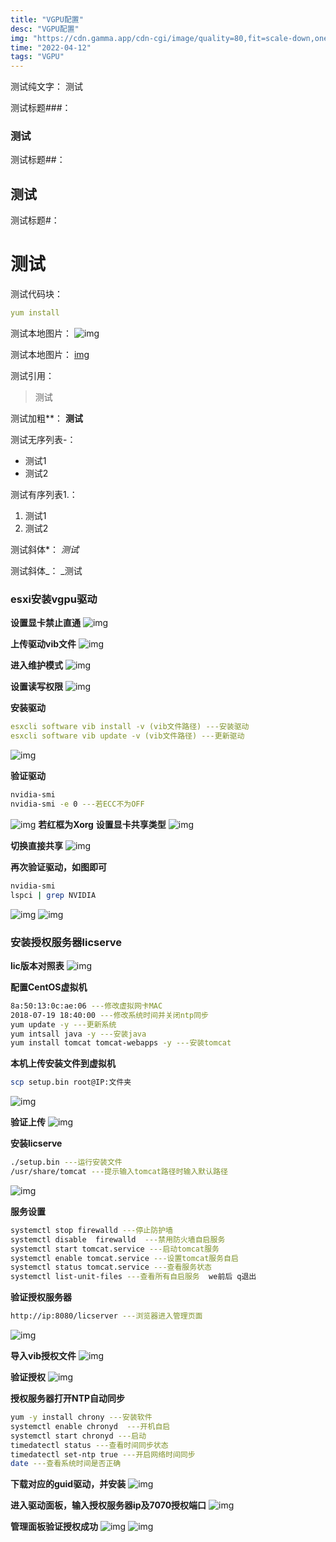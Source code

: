 ```yaml
---
title: "VGPU配置"
desc: "VGPU配置"
img: "https://cdn.gamma.app/cdn-cgi/image/quality=80,fit=scale-down,onerror=redirect,width=500/a6uyzivr086smdy/bcde7aa37d204865b27a758dcb271fa6/original/u-4010697962-4143975424-fm-253-app-120-f-JPEG-fmt-auto-q-75.jpg"
time: "2022-04-12"
tags: "VGPU"
---
```


测试纯文字：
测试

测试标题###：
### 测试

测试标题##：
## 测试

测试标题#：
# 测试

测试代码块： 
```yaml
yum install
```

测试本地图片：
![img](../img/title.png)

测试本地图片：
[img](https://tse2-mm.cn.bing.net/th/id/OIP-C.sM4IE-0sfN9ICstIElrXNQHaF4?pid=ImgDet&rs=1)

测试引用：
> 测试

测试加粗**：
**测试**

测试无序列表-：
- 测试1
- 测试2

测试有序列表1.：
1. 测试1
2. 测试2

测试斜体*：
*测试*

测试斜体_：
_测试




### esxi安装vgpu驱动

**设置显卡禁止直通**
![img](../img/vgpu/2.png)

**上传驱动vib文件**
![img](../img/vgpu/3.png)

**进入维护模式**
![img](../img/vgpu/4.png)

**设置读写权限**
![img](../img/vgpu/5.png)

**安装驱动**
```yaml
esxcli software vib install -v (vib文件路径) ---安装驱动
esxcli software vib update -v (vib文件路径) ---更新驱动
```
![img](../img/vgpu/6.png)

**验证驱动**
```bash
nvidia-smi
nvidia-smi -e 0 ---若ECC不为OFF
```
![img](../img/vgpu/7.png)
**若红框为Xorg**
**设置显卡共享类型**
![img](../img/vgpu/8.png)

**切换直接共享**
![img](../img/vgpu/9.png)

**再次验证驱动，如图即可**
```bash
nvidia-smi
lspci | grep NVIDIA
```
![img](../img/vgpu/10.png)
![img](../img/vgpu/11.png)

### 安装授权服务器licserve
**lic版本对照表**
![img](../img/vgpu/1.png)

**配置CentOS虚拟机**
```bash
8a:50:13:0c:ae:06 ---修改虚拟网卡MAC
2018-07-19 18:40:00 ---修改系统时间并关闭ntp同步
yum update -y ---更新系统
yum intsall java -y ---安装java
yum install tomcat tomcat-webapps -y ---安装tomcat 
```

**本机上传安装文件到虚拟机**
```bash
scp setup.bin root@IP:文件夹
```
![img](../img/vgpu/12.png)

**验证上传**
![img](../img/vgpu/13.png)

**安装licserve**
```bash
./setup.bin ---运行安装文件
/usr/share/tomcat ---提示输入tomcat路径时输入默认路径
```
![img](../img/vgpu/14.png)

**服务设置**
```bash
systemctl stop firewalld ---停止防护墙
systemctl disable  firewalld  ---禁用防火墙自启服务
systemctl start tomcat.service ---启动tomcat服务
systemctl enable tomcat.service ---设置tomcat服务自启
systemctl status tomcat.service ---查看服务状态
systemctl list-unit-files ---查看所有自启服务  we前后 q退出
```

**验证授权服务器**
```bash
http://ip:8080/licserver ---浏览器进入管理页面
```
![img](../img/vgpu/15.png)

**导入vib授权文件**
![img](../img/vgpu/16.png)

**验证授权**
![img](../img/vgpu/17.png)

**授权服务器打开NTP自动同步**
```bash
yum -y install chrony ---安装软件
systemctl enable chronyd  ---开机自启
systemctl start chronyd ---启动
timedatectl status ---查看时间同步状态
timedatectl set-ntp true ---开启网络时间同步
date ---查看系统时间是否正确
```

**下载对应的guid驱动，并安装**
![img](../img/vgpu/18.png)


**进入驱动面板，输入授权服务器ip及7070授权端口**
![img](../img/vgpu/19.png)

**管理面板验证授权成功**
![img](../img/vgpu/20.png)
![img](../img/vgpu/21.png)
